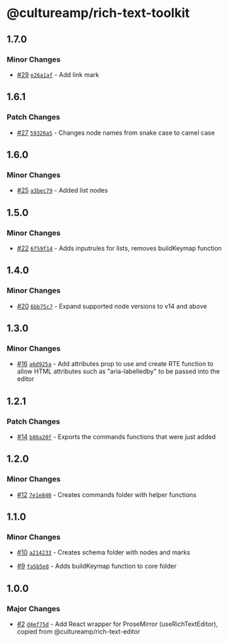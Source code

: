 # @cultureamp/rich-text-toolkit

## 1.7.0

### Minor Changes

- [#29](https://github.com/cultureamp/rich-text-toolkit/pull/29) [`e26a1af`](https://github.com/cultureamp/rich-text-toolkit/commit/e26a1af04c25811e3c46ce1d8918259bbc03bb1d) - Add link mark

## 1.6.1

### Patch Changes

- [#27](https://github.com/cultureamp/rich-text-toolkit/pull/27) [`59326a5`](https://github.com/cultureamp/rich-text-toolkit/commit/59326a548a98b1d2f9eb9087e16f7abdf5acf279) - Changes node names from snake case to camel case

## 1.6.0

### Minor Changes

- [#25](https://github.com/cultureamp/rich-text-toolkit/pull/25) [`a3bec79`](https://github.com/cultureamp/rich-text-toolkit/commit/a3bec79a2288761e82494d0e9ec12c8aaf850f7e) - Added list nodes

## 1.5.0

### Minor Changes

- [#22](https://github.com/cultureamp/rich-text-toolkit/pull/22) [`6f59f14`](https://github.com/cultureamp/rich-text-toolkit/commit/6f59f14fce3020be0fbb0e5a1c29456117bc3c7b) - Adds inputrules for lists, removes buildKeymap function

## 1.4.0

### Minor Changes

- [#20](https://github.com/cultureamp/rich-text-toolkit/pull/20) [`6bb75c7`](https://github.com/cultureamp/rich-text-toolkit/commit/6bb75c725b77a8ed31012ed03d118de7f06b6005) - Expand supported node versions to v14 and above

## 1.3.0

### Minor Changes

- [#16](https://github.com/cultureamp/rich-text-toolkit/pull/16) [`a6d925a`](https://github.com/cultureamp/rich-text-toolkit/commit/a6d925af8a1776bf0f544d2e6dc3bc348b753e06) - Add attributes prop to use and create RTE function to allow HTML attributes such as "aria-labelledby" to be passed into the editor

## 1.2.1

### Patch Changes

- [#14](https://github.com/cultureamp/rich-text-toolkit/pull/14) [`b86a20f`](https://github.com/cultureamp/rich-text-toolkit/commit/b86a20f9d5eb7ad0f2a30a3c8eaa3caed2c85ed0) - Exports the commands functions that were just added

## 1.2.0

### Minor Changes

- [#12](https://github.com/cultureamp/rich-text-toolkit/pull/12) [`7e1e840`](https://github.com/cultureamp/rich-text-toolkit/commit/7e1e840569c2a45bb0c29fd4d1ee072db882d69d) - Creates commands folder with helper functions

## 1.1.0

### Minor Changes

- [#10](https://github.com/cultureamp/rich-text-toolkit/pull/10) [`a214233`](https://github.com/cultureamp/rich-text-toolkit/commit/a2142332710e8558300eca5e6d46510d01687a6f) - Creates schema folder with nodes and marks

* [#9](https://github.com/cultureamp/rich-text-toolkit/pull/9) [`fa5b5e8`](https://github.com/cultureamp/rich-text-toolkit/commit/fa5b5e8a628fa0d708fe856b5d1fc3f62e9944ed) - Adds buildKeymap function to core folder

## 1.0.0

### Major Changes

- [#2](https://github.com/cultureamp/rich-text-toolkit/pull/2) [`d4ef75d`](https://github.com/cultureamp/rich-text-toolkit/commit/d4ef75df10711bdbeef0dfa81d68ef806f792128) - Add React wrapper for ProseMirror (useRichTextEditor), copied from @cultureamp/rich-text-editor
